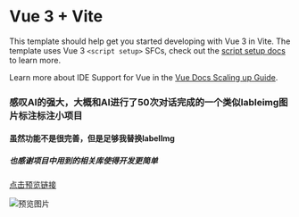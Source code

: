 # Vue 3 + Vite

This template should help get you started developing with Vue 3 in Vite. The template uses Vue 3 `<script setup>` SFCs, check out the [script setup docs](https://v3.vuejs.org/api/sfc-script-setup.html#sfc-script-setup) to learn more.

Learn more about IDE Support for Vue in the [Vue Docs Scaling up Guide](https://vuejs.org/guide/scaling-up/tooling.html#ide-support).

### 感叹AI的强大，大概和AI进行了50次对话完成的一个类似lableimg图片标注标注小项目

#### 虽然功能不是很完善，但是足够我替换labelImg

##### 也感谢项目中用到的相关库使得开发更简单

[点击预览链接](https://rzl.github.io/web-label-img/dist/)

![预览图片](https://rzl.github.io/web-label-img/%E5%BE%AE%E4%BF%A1%E6%88%AA%E5%9B%BE_20250409221303.png)

